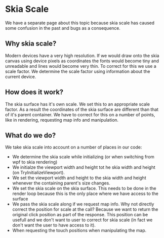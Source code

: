 # Skia Scale

We have a separate page about this topic because skia scale has caused some confusion in the past and bugs as a consequence. 

## Why skia scale?
Modern devices have a very high resolution. If we would draw onto the skia canvas using device pixels as coordinates the fonts would become tiny and unreadable and lines would become very thin. To correct for this we use a scale factor. We determine the scale factor using information about the current device.

## How does it work?
The skia surface has it's own scale. We set this to an appropriate scale factor. As a result the coordinates of the skia surface are different than that of it's parent container. We have to correct for this on a number of points, like in rendering, requesting map info and manipulation.

## What do we do?
We take skia scale into account on a number of places in our code:

- We determine the skia scale while initializing (or when switching from wpf to skia rendering)
- We initialze the viewport width and height tot he skia width and height (on TryInitializeViewport).
- We set the viewport width and height to the skia width and height whenever the containing parent's size changes.
- We set the skia scale on the skia surface. This needs to be done in the render loop because this is the only place where we have access to the surface
- We pass the skia scale along if we request map info. Why not directly correct the position for scale at the call? Because we want to return the original click position as part of the response. This position can be usefull and we don't want to user to correct for skia scale (in fact we don't want the user to have access to it).
- When requesting the touch positions when manipulating the map.
